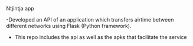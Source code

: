 Ntjintja app

-Developed an API of an application which transfers airtime between different networks using Flask (Python framework).

- This repo includes the api as well as the apks that facilitate the service
